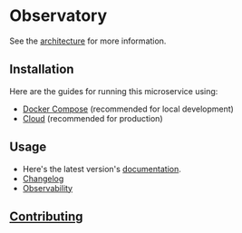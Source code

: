 # Observatory

See the [architecture](https://github.com/leapwallet/observatory-architecture) for more information.

## Installation

Here are the guides for running this microservice using:

- [Docker Compose](docs/docker-compose.md) (recommended for local development)
- [Cloud](docs/cloud.md) (recommended for production)

## Usage

- Here's the latest version's [documentation](https://leapwallet.github.io/observatory/).
- [Changelog](docs/CHANGELOG.md)
- [Observability](docs/grafana-cloud.md)

## [Contributing](docs/CONTRIBUTING.md)
